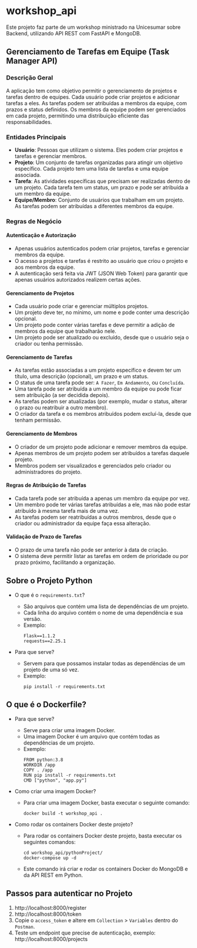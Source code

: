 # workshop_api

Este projeto faz parte de um workshop ministrado na Unicesumar sobre Backend, utilizando API REST com FastAPI e MongoDB.

## Gerenciamento de Tarefas em Equipe (Task Manager API)

### Descrição Geral
A aplicação tem como objetivo permitir o gerenciamento de projetos e tarefas dentro de equipes. Cada usuário pode criar projetos e adicionar tarefas a eles. As tarefas podem ser atribuídas a membros da equipe, com prazos e status definidos. Os membros da equipe podem ser gerenciados em cada projeto, permitindo uma distribuição eficiente das responsabilidades.

### Entidades Principais

- **Usuário**: Pessoas que utilizam o sistema. Eles podem criar projetos e tarefas e gerenciar membros.
- **Projeto**: Um conjunto de tarefas organizadas para atingir um objetivo específico. Cada projeto tem uma lista de tarefas e uma equipe associada.
- **Tarefa**: As atividades específicas que precisam ser realizadas dentro de um projeto. Cada tarefa tem um status, um prazo e pode ser atribuída a um membro da equipe.
- **Equipe/Membro**: Conjunto de usuários que trabalham em um projeto. As tarefas podem ser atribuídas a diferentes membros da equipe.

### Regras de Negócio

#### Autenticação e Autorização

- Apenas usuários autenticados podem criar projetos, tarefas e gerenciar membros da equipe.
- O acesso a projetos e tarefas é restrito ao usuário que criou o projeto e aos membros da equipe.
- A autenticação será feita via JWT (JSON Web Token) para garantir que apenas usuários autorizados realizem certas ações.

#### Gerenciamento de Projetos

- Cada usuário pode criar e gerenciar múltiplos projetos.
- Um projeto deve ter, no mínimo, um nome e pode conter uma descrição opcional.
- Um projeto pode conter várias tarefas e deve permitir a adição de membros da equipe que trabalharão nele.
- Um projeto pode ser atualizado ou excluído, desde que o usuário seja o criador ou tenha permissão.

#### Gerenciamento de Tarefas

- As tarefas estão associadas a um projeto específico e devem ter um título, uma descrição (opcional), um prazo e um status.
- O status de uma tarefa pode ser: `A Fazer`, `Em Andamento`, ou `Concluída`.
- Uma tarefa pode ser atribuída a um membro da equipe ou pode ficar sem atribuição (a ser decidida depois).
- As tarefas podem ser atualizadas (por exemplo, mudar o status, alterar o prazo ou reatribuir a outro membro).
- O criador da tarefa e os membros atribuídos podem excluí-la, desde que tenham permissão.

#### Gerenciamento de Membros

- O criador de um projeto pode adicionar e remover membros da equipe.
- Apenas membros de um projeto podem ser atribuídos a tarefas daquele projeto.
- Membros podem ser visualizados e gerenciados pelo criador ou administradores do projeto.

#### Regras de Atribuição de Tarefas

- Cada tarefa pode ser atribuída a apenas um membro da equipe por vez.
- Um membro pode ter várias tarefas atribuídas a ele, mas não pode estar atribuído à mesma tarefa mais de uma vez.
- As tarefas podem ser reatribuídas a outros membros, desde que o criador ou administrador da equipe faça essa alteração.

#### Validação de Prazo de Tarefas

- O prazo de uma tarefa não pode ser anterior à data de criação.
- O sistema deve permitir listar as tarefas em ordem de prioridade ou por prazo próximo, facilitando a organização.

## Sobre o Projeto Python

- O que é o `requirements.txt`?
    - São arquivos que contém uma lista de dependências de um projeto.
    - Cada linha do arquivo contém o nome de uma dependência e sua versão.
    - Exemplo:
        ```
        Flask==1.1.2
        requests==2.25.1
        ```

- Para que serve?

    - Servem para que possamos instalar todas as dependências de um projeto de uma só vez.
    - Exemplo:
        ```
        pip install -r requirements.txt
        ```

## O que é o Dockerfile?

- Para que serve?

    - Serve para criar uma imagem Docker.
    - Uma imagem Docker é um arquivo que contém todas as dependências de um projeto.
    - Exemplo:
        ```
        FROM python:3.8
        WORKDIR /app
        COPY . /app
        RUN pip install -r requirements.txt
        CMD ["python", "app.py"]
        ```

- Como criar uma imagem Docker?

    - Para criar uma imagem Docker, basta executar o seguinte comando:
        ```
        docker build -t workshop_api .
        ```

- Como rodar os containers Docker deste projeto?

    - Para rodar os containers Docker deste projeto, basta executar os seguintes comandos:
        ```
        cd workshop_api/pythonProject/
        docker-compose up -d
        ```

    - Este comando irá criar e rodar os containers Docker do MongoDB e da API REST em Python.


## Passos para autenticar no Projeto

1. http://localhost:8000/register
2. http://localhost:8000/token
3. Copie o `access_token` e altere em `Collection` > `Variables` dentro do `Postman`.
4. Teste um endpoint que precise de autenticação, exemplo: http://localhost:8000/projects